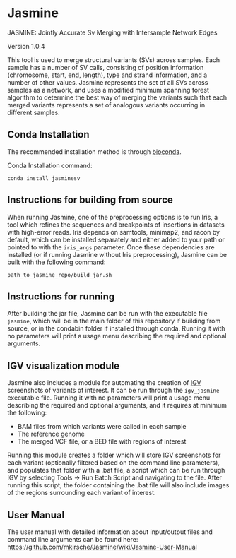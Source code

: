 # Jasmine

JASMINE: Jointly Accurate Sv Merging with Intersample Network Edges

Version 1.0.4

This tool is used to merge structural variants (SVs) across samples.  Each sample has a number of SV calls, consisting of position information (chromosome, start, end, length), type and strand information, and a number of other values.  Jasmine represents the set of all SVs across samples as a network, and uses a modified minimum spanning forest algorithm to determine the best way of merging the variants such that each merged variants represents a set of analogous variants occurring in different samples.


## Conda Installation

The recommended installation method is through [bioconda](https://bioconda.github.io/).

Conda Installation command:

```
conda install jasminesv
```


## Instructions for building from source

When running Jasmine, one of the preprocessing options is to run Iris, a tool which refines the sequences and breakpoints of insertions in datasets with high-error reads.  Iris depends on samtools, minimap2, and racon by default, which can be installed separately and either added to your path or pointed to with the `iris_args` parameter.  Once these dependencies are installed (or if running Jasmine without Iris preprocessing), Jasmine can be built with the following command:

```
path_to_jasmine_repo/build_jar.sh
```


## Instructions for running

After building the jar file, Jasmine can be run with the executable file `jasmine`, which will be in the main folder of this repository if building from source, or in the condabin folder if installed through conda.  Running it with no parameters will print a usage menu describing the required and optional arguments.


## IGV visualization module

Jasmine also includes a module for automating the creation of [IGV](http://software.broadinstitute.org/software/igv/) screenshots of variants of interest.  It can be run through the `igv_jasmine` executable file.  Running it with no parameters will print a usage menu describing the required and optional arguments, and it requires at minimum the following:
- BAM files from which variants were called in each sample
- The reference genome
- The merged VCF file, or a BED file with regions of interest

Running this module creates a folder which will store IGV screenshots for each variant (optionally filtered based on the command line parameters), and populates that folder with a .bat file, a script which can be run through IGV by selecting Tools -> Run Batch Script and navigating to the file.  After running this script, the folder containing the .bat file will also include images of the regions surrounding each variant of interest.

## User Manual

The user manual with detailed information about input/output files and command line arguments can be found here: https://github.com/mkirsche/Jasmine/wiki/Jasmine-User-Manual

